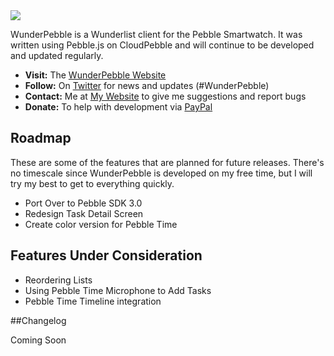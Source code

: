 <img src="http://jahdaicintron.com/wp-content/uploads/2015/03/Github.jpg">

WunderPebble is a Wunderlist client for the Pebble Smartwatch. It was written using Pebble.js on CloudPebble and will continue to be developed and updated regularly.

* **Visit:** The [WunderPebble Website](http://jahdaicintron.com/wunderpebble)
* **Follow:** On [Twitter](http://twitter.com/jahdaic) for news and updates (#WunderPebble)
* **Contact:** Me at [My Website](http://jahdaicintron.com/contact) to give me suggestions and report bugs
* **Donate:** To help with development via [PayPal](https://www.paypal.com/cgi-bin/webscr?cmd=_s-xclick&hosted_button_id=MXB2U5XFZBKB6)

## Roadmap
These are some of the features that are planned for future releases. There's no timescale since WunderPebble is developed on my free time, but I will try my best to get to everything quickly.

* Port Over to Pebble SDK 3.0
* Redesign Task Detail Screen
* Create color version for Pebble Time

## Features Under Consideration
- Reordering Lists
- Using Pebble Time Microphone to Add Tasks
- Pebble Time Timeline integration

##Changelog

Coming Soon
